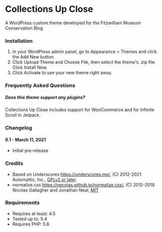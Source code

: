 # Collections Up Close
A WordPress custom theme developed for the Fitzwilliam Museum Conservation Blog

### Installation

1. In your WordPress admin panel, go to Appearance > Themes and click the Add New button.
2. Click Upload Theme and Choose File, then select the theme's .zip file. Click Install Now.
3. Click Activate to use your new theme right away.

### Frequently Asked Questions

##### Does this theme support any plugins?
Collections Up Close includes support for WooCommerce and for Infinite Scroll in Jetpack.

### Changelog

#### 0.1 - March 11, 2021
* Initial pre-release


### Credits

* Based on Underscores https://underscores.me/, (C) 2012-2021 Automattic, Inc., [GPLv2 or later](https://www.gnu.org/licenses/gpl-2.0.html)
* normalize.css https://necolas.github.io/normalize.css/, (C) 2012-2018 Nicolas Gallagher and Jonathan Neal, [MIT](https://opensource.org/licenses/MIT)

### Requirements
* Requires at least: 4.5
* Tested up to: 5.4
* Requires PHP: 5.6
